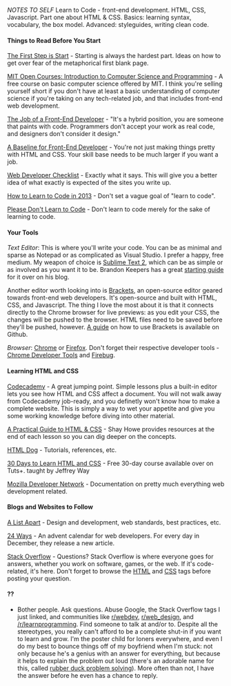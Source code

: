 _NOTES TO SELF_ Learn to Code - front-end development. HTML, CSS, Javascript. Part one about HTML & CSS. Basics: learning syntax, vocabulary, the box model. Advanced: styleguides, writing clean code.

#### Things to Read Before You Start

[The First Step is Start](http://37signals.com/svn/posts/2538-the-first-step-is-to-start) - Starting is always the hardest part. Ideas on how to get over fear of the metaphorical first blank page.

[MIT Open Courses: Introduction to Computer Science and Programming](http://ocw.mit.edu/courses/electrical-engineering-and-computer-science/6-00sc-introduction-to-computer-science-and-programming-spring-2011/) - A free course on basic computer science offered by MIT. I think you're selling yourself short if you don't have at least a basic understanding of computer science if you're taking on any tech-related job, and that includes front-end web development.

[The Job of a Front-End Developer](http://www.onlinetools.org/articles/fed2.html) - "It's a hybrid position, you are someone that paints with code. Programmers don't accept your work as real code, and designers don't consider it design."

[A Baseline for Front-End Developer](http://rmurphey.com/blog/2012/04/12/a-baseline-for-front-end-developers/) - You're not just making things pretty with HTML and CSS. Your skill base needs to be much larger if you want a job.

[Web Developer Checklist](http://webdevchecklist.com/) - Exactly what it says. This will give you a better idea of what exactly is expected of the sites you write up.

[How to Learn to Code in 2013](http://blog.enoughtobedanger.us/how-to-learn-to-code-in-2013/) - Don't set a vague goal of "learn to code".

[Please Don't Learn to Code](http://www.codinghorror.com/blog/2012/05/please-dont-learn-to-code.html) - Don't learn to code merely for the sake of learning to code.

#### Your Tools

_Text Editor_: This is where you'll write your code. You can be as minimal and sparse as Notepad or as complicated as Visual Studio. I prefer a happy, free medium. My weapon of choice is [Sublime Text 2](http://www.sublimetext.com/2), which can be as simple or as involved as you want it to be. Brandon Keepers has a great [starting guide](http://opensoul.org/blog/archives/2012/01/12/getting-started-with-sublime-text-2/) for it over on his blog. 

Another editor worth looking into is [Brackets](http://brackets.io/), an open-source editor geared towards front-end web developers. It's open-source and built with HTML, CSS, and Javascript. The thing I love the most about it is that it connects directly to the Chrome browser for live previews: as you edit your CSS, the changes will be pushed to the browser. HTML files need to be saved before they'll be pushed, however. [A guide](https://github.com/adobe/brackets/wiki/How-to-Use-Brackets) on how to use Brackets is available on Github.

_Browser_: [Chrome](https://www.google.com/intl/en/chrome/browser/) or [Firefox](http://www.mozilla.org/en-US/firefox). Don't forget their respective developer tools - [Chrome Developer Tools](https://developers.google.com/chrome-developer-tools/) and [Firebug](http://getfirebug.com/).

#### Learning HTML and CSS

[Codecademy](http://www.codecademy.com) - A great jumping point. Simple lessons plus a built-in editor lets you see how HTML and CSS affect a document. You will not walk away from Codecademy job-ready, and you definetly won't know how to make a complete website. This is simply a way to wet your appetite and give you some working knowledge before diving into other material.

[A Practical Guide to HTML & CSS](http://learn.shayhowe.com/) - Shay Howe provides resources at the end of each lesson so you can dig deeper on the concepts.

[HTML Dog](http://htmldog.com/) - Tutorials, references, etc.

[30 Days to Learn HTML and CSS](https://tutsplus.com/course/30-days-to-learn-html-and-css/) - Free 30-day course available over on Tuts+. taught by Jeffrey Way

[Mozilla Developer Network](https://developer.mozilla.org/en-US/) - Documentation on pretty much everything web development related.

#### Blogs and Websites to Follow

[A List Apart](http://www.alistapart.com/) - Design and development, web standards, best practices, etc. 

[24 Ways](http://24ways.org/) - An advent calendar for web developers. For every day in December, they release a new article.

[Stack Overflow](http://stackoverflow.com/) - Questions? Stack Overflow is where everyone goes for answers, whether you work on software, games, or the web. If it's code-related, it's here. Don't forget to browse the [HTML](http://stackoverflow.com/questions/tagged/html) and [CSS](http://stackoverflow.com/questions/tagged/CSS) tags before posting your question.

#### ??

- Bother people. Ask questions. Abuse Google, the Stack Overflow tags I just linked, and communities like [r/webdev](http://www.reddit.com/r/webdev), [r/web_design](http://www.reddit.com/r/web_design), and [/r/learnprogramming](http://www.reddit.com/r/learnprogramming). Find someone to talk at and/or to. Despite all the stereotypes, you really can't afford to be a complete shut-in if you want to learn and grow. I'm the poster child for loners everywhere, and even I do my best to bounce things off of my boyfriend when I'm stuck: not only because he's a genius with an answer for everything, but because it helps to explain the problem out loud (there's an adorable name for this, called [rubber duck problem solving](http://www.codinghorror.com/blog/2012/03/rubber-duck-problem-solving.html)). More often than not, I have the answer before he even has a chance to reply.

